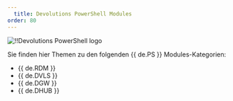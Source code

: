 ```yaml
---
  title: Devolutions PowerShell Modules
order: 80
---
```

![!!Devolutions PowerShell logo](https://webdevolutions.blob.core.windows.net/images/projects/server/logos/server-color-shadow.svg)  

Sie finden hier Themen zu den folgenden {{ de.PS }} Modules-Kategorien:  

* {{ de.RDM }} 
* {{ de.DVLS }} 
* {{ de.DGW }}
* {{ de.DHUB }}
